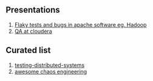 ## Presentations
1. [Flaky tests and bugs in apache software eg. Hadoop](https://www.slideshare.net/AkihiroSuda/flaky-tests-and-bugs-in-apache-software-eg-hadoop)
2. [QA at cloudera](https://blog.cloudera.com/blog/2016/03/quality-assurance-at-cloudera-static-source-code-analysis/)

## Curated list
1. [testing-distributed-systems](https://github.com/asatarin/testing-distributed-systems)
2. [awesome chaos engineering](https://github.com/dastergon/awesome-chaos-engineering)
